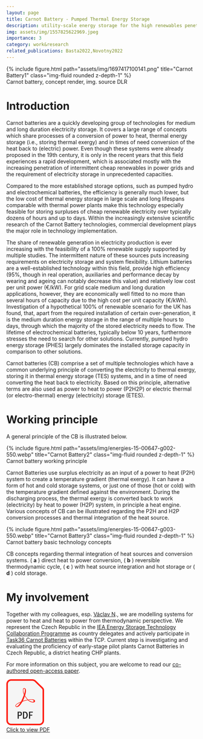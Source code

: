 ```yaml
---
layout: page
title: Carnot Battery - Pumped Thermal Energy Storage
description: utility-scale energy storage for the high renewables penetration future energy systems
img: assets/img/1557825622969.jpeg
importance: 3
category: work&research
related_publications: Basta2022,Novotny2022
---
```

<div class="row">
    <div class="col-sm mt-3 mt-md-0">
        {% include figure.html path="assets/img/1697417100141.png" title="Carnot Battery1" class="img-fluid rounded z-depth-1" %}
    </div>
</div>
<div class="caption">
    Carnot battery, concept render, img. source DLR
</div>


# Introduction

Carnot batteries are a quickly developing group of technologies for medium and long duration electricity storage. It covers a large range of concepts which share processes of a conversion of power to heat, thermal energy storage (i.e., storing thermal exergy) and in times of need conversion of the heat back to (electric) power. Even though these systems were already proposed in the 19th century, it is only in the recent years that this field experiences a rapid development, which is associated mostly with the increasing penetration of intermittent cheap renewables in power grids and the requirement of electricity storage in unprecedented capacities.

Compared to the more established storage options, such as pumped hydro and electrochemical batteries, the efficiency is generally much lower, but the low cost of thermal energy storage in large scale and long lifespans comparable with thermal power plants make this technology especially feasible for storing surpluses of cheap renewable electricity over typically dozens of hours and up to days. Within the increasingly extensive scientific research of the Carnot Battery technologies, commercial development plays the major role in technology implementation.

The share of renewable generation in electricity production is ever increasing with the feasibility of a 100% renewable supply supported by multiple studies. The intermittent nature of these sources puts increasing requirements on electricity storage and system flexibility. Lithium batteries are a well-established technology within this field, provide high efficiency (95%, though in real operation, auxiliaries and performance decay by wearing and ageing can notably decrease this value) and relatively low cost per unit power (€/kW). For grid scale medium and long duration applications, however, they are economically well fitted to no more than several hours of capacity due to the high cost per unit capacity (€/kWh). Investigation of a hypothetical 100% of renewable scenario for the UK has found, that, apart from the required installation of certain over-generation, it is the medium duration energy storage in the range of multiple hours to days, through which the majority of the stored electricity needs to flow. The lifetime of electrochemical batteries, typically below 10 years, furthermore stresses the need to search for other solutions. Currently, pumped hydro energy storage (PHES) largely dominates the installed storage capacity in comparison to other solutions.

Carnot batteries (CB) comprise a set of multiple technologies which have a common underlying principle of converting the electricity to thermal exergy, storing it in thermal energy storage (TES) systems, and in a time of need converting the heat back to electricity. Based on this principle, alternative terms are also used as power to heat to power (P2H2P) or electric thermal (or electro-thermal) energy (electricity) storage (ETES).

# Working principle

A general principle of the CB is illustrated below.

<div class="row">
    <div class="col-sm mt-3 mt-md-0">
        {% include figure.html path="assets/img/energies-15-00647-g002-550.webp" title="Carnot Battery2" class="img-fluid rounded z-depth-1" %}
    </div>
</div>
<div class="caption">
    Carnot battery working principle
</div>

Carnot Batteries use surplus electricity as an input of a power to heat (P2H) system to create a temperature gradient (thermal exergy). It can have a form of hot and cold storage systems, or just one of those (hot or cold) with the temperature gradient defined against the environment. During the discharging process, the thermal exergy is converted back to work (electricity) by heat to power (H2P) system, in principle a heat engine. Various concepts of CB can be illustrated regarding the P2H and H2P conversion processes and thermal integration of the heat source.


<div class="row">
    <div class="col-sm mt-3 mt-md-0">
        {% include figure.html path="assets/img/energies-15-00647-g003-550.webp" title="Carnot Battery3" class="img-fluid rounded z-depth-1" %}
    </div>
</div>
<div class="caption">
    Carnot battery basic technology concepts
</div>


CB concepts regarding thermal integration of heat sources and conversion systems. ( **a** ) direct heat to power conversion, ( **b** ) reversible thermodynamic cycle, ( **c** ) with heat source integration and hot storage or ( **d** ) cold storage.

# My involvement

Together with my colleagues, esp. [Václav N](https://www.linkedin.com/in/v%C3%A1clav-novotn%C3%BD-04a2b26b/)., we are modelling systems for power to heat and heat to power from thermodynamic perspective. We represent the Czech Republic in the [IEA Energy Storage Technology Collaboration Programme](https://iea-es.org/) as country delegates and actively participate in [Task36 Carnot Batteries](https://www.eces-a36.org/) within the TCP. Current step is investigating and evaluating the proficiency of early-stage pilot plants Carnot Batteries in Czech Republic, a district heating CHP plants.

For more information on this subject, you are welcome to read our [co-authored open-access paper](https://www.mdpi.com/1996-1073/15/2/647).


<div class="row">
    <div class="col-sm mt-3 mt-md-0">
        <a href="assets\pdf\spale_purdue_carnotbattery_seminar.pdf" class="pdf-link" target="_blank">
            <img src="assets\img\PDF_file_icon.png" alt="PDF" class="img-fluid rounded z-depth-1" style="width: 100px; height: auto;"/>
            <div class="caption">
                Click to view PDF
            </div>
        </a>
    </div>
</div>

